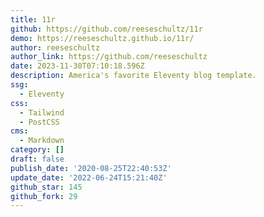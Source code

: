 ```yaml
---
title: 11r
github: https://github.com/reeseschultz/11r
demo: https://reeseschultz.github.io/11r/
author: reeseschultz
author_link: https://github.com/reeseschultz
date: 2023-11-30T07:10:18.596Z
description: America's favorite Eleventy blog template.
ssg:
  - Eleventy
css:
  - Tailwind
  - PostCSS
cms:
  - Markdown
category: []
draft: false
publish_date: '2020-08-25T22:40:53Z'
update_date: '2022-06-24T15:21:40Z'
github_star: 145
github_fork: 29
---
```

